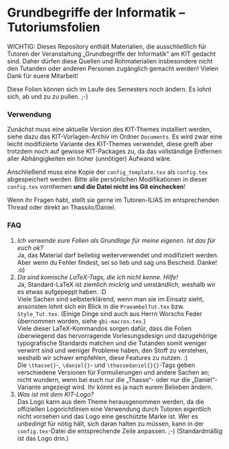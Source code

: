 # Grundbegriffe der Informatik – Tutoriumsfolien

WICHTIG: Dieses Repository enthält Materialien, die ausschließlich für Tutoren der Veranstaltung „Grundbegriffe der Informatik“ am KIT gedacht sind.
Daher dürfen diese Quellen und Rohmaterialien insbesondere nicht den Tutanden oder anderen Personen zugänglich gemacht werden!
Vielen Dank für euere Mitarbeit!

Diese Folien können sich im Laufe des Semesters noch ändern. Es lohnt sich, ab und zu zu pullen. ;-)

### Verwendung
Zunächst muss eine aktuelle Version des KIT-Themes installiert werden, siehe dazu das KIT-Vorlagen-Archiv im Ordner `Documents`. Es wird zwar eine leicht modifizierte Variante des KIT-Themes verwendet, diese greift aber trotzdem noch auf gewisse KIT-Packages zu, da das vollständige Entfernen aller Abhängigkeiten ein hoher (unnötiger) Aufwand wäre.

Anschließend muss eine Kopie der `config_template.tex` als `config.tex` abgespeichert werden.
Bitte alle persönlichen Modifikationen in dieser `config.tex` vornhemen **und die Datei nicht ins Git einchecken**!

Wenn ihr Fragen habt, stellt sie gerne im Tutoren-ILIAS im entsprechenden Thread oder direkt an Thassilo/Daniel.

### FAQ
1. _Ich verwende eure Folien als Grundlage für meine eigenen. Ist das für euch ok?_  
 Ja, das Material darf beliebig weiterverwendet und modifiziert werden. Aber wenn du Fehler findest, sei so lieb und sag uns Bescheid. Danke! :o)
2. _Da sind komische LaTeX-Tags, die ich nicht kenne. Hilfe!_  
 Ja, Standard-LaTeX ist ziemlich mickrig und umständlich, weshalb wir es etwas aufgepeppt haben. :D  
 Viele Sachen sind selbsterklärend, wenn man sie im Einsatz sieht, ansonsten lohnt sich ein Blick in die `PraeambelTut.tex` bzw. `Style_Tut.tex`. (Einige Dinge sind auch aus Herrn Worschs Feder übernommen worden, siehe `gbi-macros.tex`.)  
 Viele dieser LaTeX-Kommandos sorgen dafür, dass die Folien überwiegend das hervorragende Vorlesungsdesign und dazugehörige typografische Standards matchen und die Tutanden somit weniger verwirrt sind und weniger Probleme haben, den Stoff zu verstehen, weshalb wir schwer empfehlen, diese Features zu nutzen. :)  
 Die `\thasse{}`-, `\daniel{}`- und `\thassedaniel{}{}`-Tags geben verschiedene Versionen für Formulierungen und andere Sachen an; nicht wundern, wenn bei euch nur die „Thasse“- oder nur die „Daniel“-Variante angezeigt wird. Ihr könnt es ja nach eurem Belieben ändern.
3. _Was ist mit dem KIT-Logo?_  
 Das Logo kann aus dem Theme herausgenommen werden, da die offiziellen Logorichtlinien eine Verwendung durch Tutoren eigentlich nicht vorsehen und das Logo eine geschützte Marke ist. Wer es _unbedingt_ für nötig hält, sich daran halten zu müssen, kann in der `config.tex`-Datei die entsprechende Zeile anpassen. ;-) (Standardmäßig ist das Logo drin.)

